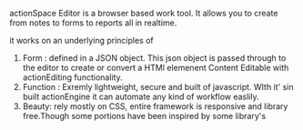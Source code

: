 actionSpace Editor is a browser based work tool.
It allows you to create from notes to forms to reports all in realtime. 

it works on an underlying principles of 
1. Form : defined in a JSON object. This json object is passed through to the editor to create or convert a HTMl elemenent Content Editable with actionEditing  functionality.
2. Function : Exremly lightweight, secure and built of javascript. WIth it' sin built actionEngine it can automate any kind of workflow easlily.
3. Beauty: rely mostly on CSS, entire framework is responsive and library free.Though some portions have been inspired by some library's